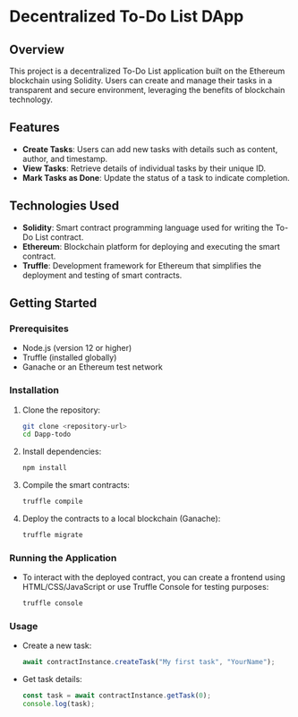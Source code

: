 # Decentralized To-Do List DApp

## Overview

This project is a decentralized To-Do List application built on the Ethereum blockchain using Solidity. Users can create and manage their tasks in a transparent and secure environment, leveraging the benefits of blockchain technology.

## Features

- **Create Tasks**: Users can add new tasks with details such as content, author, and timestamp.
- **View Tasks**: Retrieve details of individual tasks by their unique ID.
- **Mark Tasks as Done**: Update the status of a task to indicate completion.

## Technologies Used

- **Solidity**: Smart contract programming language used for writing the To-Do List contract.
- **Ethereum**: Blockchain platform for deploying and executing the smart contract.
- **Truffle**: Development framework for Ethereum that simplifies the deployment and testing of smart contracts.

## Getting Started

### Prerequisites

- Node.js (version 12 or higher)
- Truffle (installed globally)
- Ganache or an Ethereum test network

### Installation

1. Clone the repository:
   ```bash
   git clone <repository-url>
   cd Dapp-todo
   ```

2. Install dependencies:
   ```bash
   npm install
   ```

3. Compile the smart contracts:
   ```bash
   truffle compile
   ```

4. Deploy the contracts to a local blockchain (Ganache):
   ```bash
   truffle migrate
   ```

### Running the Application

- To interact with the deployed contract, you can create a frontend using HTML/CSS/JavaScript or use Truffle Console for testing purposes:
  ```bash
  truffle console
  ```

### Usage

- Create a new task:
  ```javascript
  await contractInstance.createTask("My first task", "YourName");
  ```

- Get task details:
  ```javascript
  const task = await contractInstance.getTask(0);
  console.log(task);
  ```
